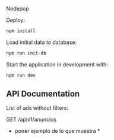 Nodepop

Deploy:

```sh 
npm install
```

Load initial data to database:
```sh 
npm run init-db
```

Start the application in development with:

```sh
npm run dev
```

## API Documentation

List of ads without filters:

GET /apiv1/anuncios
* poner ejemplo de lo que muestra *
